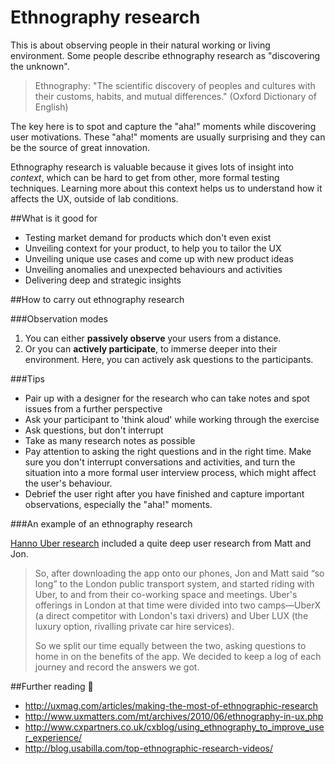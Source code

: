 # Ethnography research

This is about observing people in their natural working or living environment. Some people describe ethnography research as "discovering the unknown".

> Ethnography: "The scientific discovery of peoples and cultures with their customs, habits, and mutual differences." (Oxford Dictionary of English)

The key here is to spot and capture the "aha!" moments while discovering user motivations. These "aha!" moments are usually surprising and they can be the source of great innovation.

Ethnography research is valuable because it gives lots of insight into _context_, which can be hard to get from other, more formal testing techniques. Learning more about this context helps us to understand how it affects the UX, outside of lab conditions.

##What is it good for

* Testing market demand for products which don't even exist
* Unveiling context for your product, to help you to tailor the UX
* Unveiling unique use cases and come up with new product ideas
* Unveiling anomalies and unexpected behaviours and activities
* Delivering deep and strategic insights

##How to carry out ethnography research

###Observation modes

1. You can either **passively observe** your users from a distance.
2. Or you can **actively participate**, to immerse deeper into their environment. Here, you can actively ask questions to the participants.

###Tips

* Pair up with a designer for the research who can take notes and spot issues from a further perspective
* Ask your participant to 'think aloud' while working through the exercise
* Ask questions, but don't interrupt
* Take as many research notes as possible
* Pay attention to asking the right questions and in the right time. Make sure you don't interrupt conversations and activities, and turn the situation into a more formal user interview process, which might affect the user's behaviour.
* Debrief the user right after you have finished and capture important observations, especially the "aha!" moments.

###An example of an ethnography research

[Hanno Uber research](https://hanno.co/work/uber/) included a quite deep user research from Matt and Jon.

> So, after downloading the app onto our phones, Jon and Matt said “so long” to the London public transport system, and started riding with Uber, to and from their co-working space and meetings. Uber's offerings in London at that time were divided into two camps—UberX (a direct competitor with London's taxi drivers) and Uber LUX (the luxury option, rivalling private car hire services).
>
> So we split our time equally between the two, asking questions to home in on the benefits of the app. We decided to keep a log of each journey and record the answers we got.

##Further reading :book:

* http://uxmag.com/articles/making-the-most-of-ethnographic-research
* http://www.uxmatters.com/mt/archives/2010/06/ethnography-in-ux.php
* http://www.cxpartners.co.uk/cxblog/using_ethnography_to_improve_user_experience/
* http://blog.usabilla.com/top-ethnographic-research-videos/